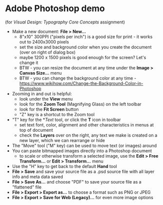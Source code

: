 # Adobe Photoshop demo

(for *Visual Design: Typography Core Concepts* assignment)

- Make a new document: **File > New...** 
  - 8"x10" 300PPI ("pixels per inch") is a good size for print - it works out to 2400x3000 pixels
  - set the size and background color when you create the document (over on right of dialog box)
  - maybe 1200 x 1500 pixels is good enough for the screen? Let's change it
  - BTW - you can resize the document at any time under the **Image > Canvas Size...** menu
  - BTW - you can change the background color at any time - https://www.wikihow.com/Change-the-Background-Color-in-Photoshop
- Zooming in and out is helpful:
  - look under the **View** menu
  - look for the **Zoom Tool** (Magnifying Glass) on the left toolbar
  - look for the **Fit Screen** button
  - "Z" key is a shortcut to the Zoom tool
- "T" key for the **Text* tool, or click the **T** icon in toolbar
  - set text font, color, alignment and other characteristics in menus at top of document
  - check the **Layers** over on the right, any text we make is created on a new layer, which we can rearrange or hide
- The "Move" tool ("M" key) can be used to move text (or images) around
- You can paste bitmapped images directly into a Photoshop document
  - to scale or otherwise transform a selected image, use the **Edit > Free Transform...** or **Edit > Transform...** menu
- Use the "H" key to get back to the default **Hand** tool
- **File > Save** and save your source file as a .psd source file with all layer info and meta data saved
- **File > Save As...** and choose "PDF" to save your source file as a "flattened" file
- **File > Export > Export as...** to choose a format such as PNG or JPEG
- **File > Export > Save for Web (Legacy)...** for even more image options
